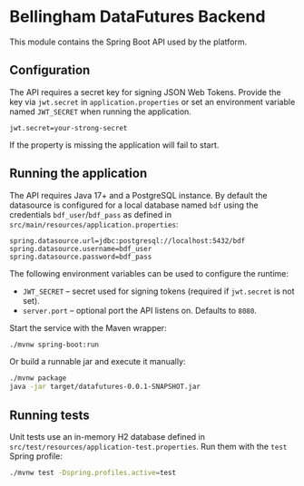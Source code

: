 # Bellingham DataFutures Backend

This module contains the Spring Boot API used by the platform.

## Configuration

The API requires a secret key for signing JSON Web Tokens. Provide the key via
`jwt.secret` in `application.properties` or set an environment variable named
`JWT_SECRET` when running the application.

```
jwt.secret=your-strong-secret
```

If the property is missing the application will fail to start.

## Running the application

The API requires Java 17+ and a PostgreSQL instance. By default the
datasource is configured for a local database named `bdf` using the
credentials `bdf_user`/`bdf_pass` as defined in
`src/main/resources/application.properties`:

```
spring.datasource.url=jdbc:postgresql://localhost:5432/bdf
spring.datasource.username=bdf_user
spring.datasource.password=bdf_pass
```

The following environment variables can be used to configure the runtime:

- `JWT_SECRET` – secret used for signing tokens (required if
  `jwt.secret` is not set).
- `server.port` – optional port the API listens on. Defaults to `8080`.

Start the service with the Maven wrapper:

```bash
./mvnw spring-boot:run
```

Or build a runnable jar and execute it manually:

```bash
./mvnw package
java -jar target/datafutures-0.0.1-SNAPSHOT.jar
```

## Running tests

Unit tests use an in-memory H2 database defined in
`src/test/resources/application-test.properties`. Run them with the
`test` Spring profile:

```bash
./mvnw test -Dspring.profiles.active=test
```
